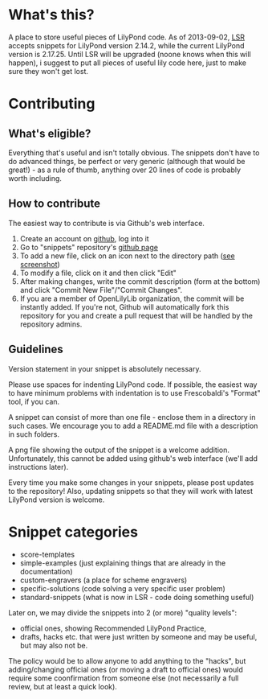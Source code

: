 What's this?
============

A place to store useful pieces of LilyPond code.
As of 2013-09-02, [LSR](http://lsr.dsi.unimi.it/) accepts snippets for LilyPond version 2.14.2, while the current LilyPond version is 2.17.25.  Until LSR will be upgraded (noone knows when this will happen), i suggest to put all pieces of useful lily code here, just to make sure they won't get lost.


Contributing
============

What's eligible?
----------------

Everything that's useful and isn't totally obvious.  The snippets don't have to do advanced things, be perfect or very generic (although that would be great!) - as a rule of thumb, anything over 20 lines of code is probably worth including.

How to contribute
-----------------

The easiest way to contribute is via Github's web interface.

1. Create an account on [github](http://github.com/), log into it
2. Go to "snippets" repository's [github page](https://github.com/openlilylib/snippets)
3. To add a new file, click on an icon next to the directory path ([see screenshot](https://raw.github.com/openlilylib/snippets/master/adding-new-file-github-interface.png))
4. To modify a file, click on it and then click "Edit"
5. After making changes, write the commit description (form at the bottom) and click "Commit New File"/"Commit Changes".
6. If you are a member of OpenLilyLib organization, the commit will be instantly added.  If you're not, Github will automatically fork this repository for you and create a pull request that will be handled by the repository admins.

Guidelines
----------

Version statement in your snippet is absolutely necessary.

Please use spaces for indenting LilyPond code.  If possible, the easiest way to have minimum problems with indentation is to use Frescobaldi's "Format" tool, if you can.

A snippet can consist of more than one file - enclose them in a directory in such cases.  We encourage you to add a README.md file with a description in such folders.

A png file showing the output of the snippet is a welcome addition.  Unfortunately, this cannot be added using github's web interface (we'll add instructions later).

Every time you make some changes in your snippets, please post updates to the repository!  Also, updating snippets so that they will work with latest LilyPond version is welcome.


Snippet categories
==================

* score-templates
* simple-examples (just explaining things that are already in the documentation)
* custom-engravers (a place for scheme engravers)
* specific-solutions (code solving a very specific user problem)
* standard-snippets (what is now in LSR - code doing something useful)

Later on, we may divide the snippets into 2 (or more) "quality levels":
- official ones, showing Recommended LilyPond Practice,
- drafts, hacks etc. that were just written by someone and may be useful, but may also not be.

The policy would be to allow anyone to add anything to the "hacks", but adding/changing official ones (or moving a draft to official ones) would require some coonfirmation from someone else (not necessarily a full review, but at least a quick look).

